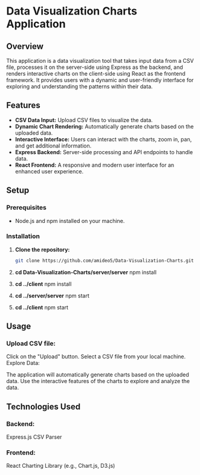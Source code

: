 # Data Visualization Charts Application

## Overview

This application is a data visualization tool that takes input data from a CSV file, processes it on the server-side using Express as the backend, and renders interactive charts on the client-side using React as the frontend framework. It provides users with a dynamic and user-friendly interface for exploring and understanding the patterns within their data.

## Features

- **CSV Data Input:** Upload CSV files to visualize the data.
- **Dynamic Chart Rendering:** Automatically generate charts based on the uploaded data.
- **Interactive Interface:** Users can interact with the charts, zoom in, pan, and get additional information.
- **Express Backend:** Server-side processing and API endpoints to handle data.
- **React Frontend:** A responsive and modern user interface for an enhanced user experience.

## Setup

### Prerequisites

- Node.js and npm installed on your machine.

### Installation

1. **Clone the repository:**

   ```bash
   git clone https://github.com/amideo5/Data-Visualization-Charts.git

2. **cd Data-Visualization-Charts/server/server**
npm install

3. **cd ../client**
npm install

4. **cd ../server/server**
npm start

5. **cd ../client**
npm start

## Usage
### Upload CSV file:

Click on the "Upload" button.
Select a CSV file from your local machine.
Explore Data:

The application will automatically generate charts based on the uploaded data.
Use the interactive features of the charts to explore and analyze the data.

## Technologies Used
### Backend:
Express.js
CSV Parser

### Frontend:
React
Charting Library (e.g., Chart.js, D3.js)
